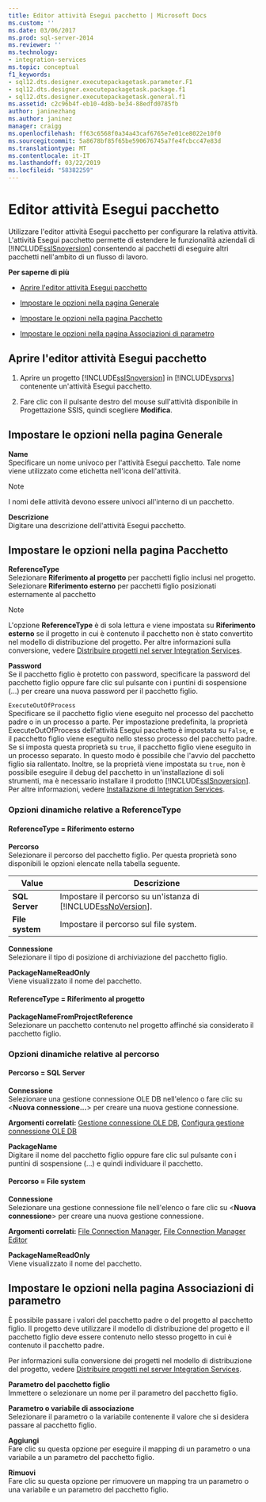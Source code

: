 ```yaml
---
title: Editor attività Esegui pacchetto | Microsoft Docs
ms.custom: ''
ms.date: 03/06/2017
ms.prod: sql-server-2014
ms.reviewer: ''
ms.technology:
- integration-services
ms.topic: conceptual
f1_keywords:
- sql12.dts.designer.executepackagetask.parameter.F1
- sql12.dts.designer.executepackagetask.package.f1
- sql12.dts.designer.executepackagetask.general.f1
ms.assetid: c2c96b4f-eb10-4d8b-be34-88edfd0785fb
author: janinezhang
ms.author: janinez
manager: craigg
ms.openlocfilehash: ff63c6568f0a34a43caf6765e7e01ce8022e10f0
ms.sourcegitcommit: 5a8678bf85f65be590676745a7fe4fcbcc47e83d
ms.translationtype: MT
ms.contentlocale: it-IT
ms.lasthandoff: 03/22/2019
ms.locfileid: "58382259"
---
```

# <a name="execute-package-task-editor"></a>Editor attività Esegui pacchetto
  Utilizzare l'editor attività Esegui pacchetto per configurare la relativa attività. L'attività Esegui pacchetto permette di estendere le funzionalità aziendali di [!INCLUDE[ssISnoversion](../includes/ssisnoversion-md.md)] consentendo ai pacchetti di eseguire altri pacchetti nell'ambito di un flusso di lavoro.  
  
 **Per saperne di più**  
  
-   [Aprire l'editor attività Esegui pacchetto](#open)  
  
-   [Impostare le opzioni nella pagina Generale](#general)  
  
-   [Impostare le opzioni nella pagina Pacchetto](#package)  
  
-   [Impostare le opzioni nella pagina Associazioni di parametro](#parameter)  
  
##  <a name="open"></a> Aprire l'editor attività Esegui pacchetto  
  
1.  Aprire un progetto [!INCLUDE[ssISnoversion](../includes/ssisnoversion-md.md)] in [!INCLUDE[vsprvs](../includes/vsprvs-md.md)] contenente un'attività Esegui pacchetto.  
  
2.  Fare clic con il pulsante destro del mouse sull'attività disponibile in Progettazione SSIS, quindi scegliere **Modifica**.  
  
##  <a name="general"></a> Impostare le opzioni nella pagina Generale  
 **Name**  
 Specificare un nome univoco per l'attività Esegui pacchetto. Tale nome viene utilizzato come etichetta nell'icona dell'attività.  
  
> [!NOTE]  
>  I nomi delle attività devono essere univoci all'interno di un pacchetto.  
  
 **Descrizione**  
 Digitare una descrizione dell'attività Esegui pacchetto.  
  
##  <a name="package"></a> Impostare le opzioni nella pagina Pacchetto  
 **ReferenceType**  
 Selezionare **Riferimento al progetto** per pacchetti figlio inclusi nel progetto. Selezionare **Riferimento esterno** per pacchetti figlio posizionati esternamente al pacchetto  
  
> [!NOTE]  
>  L'opzione **ReferenceType** è di sola lettura e viene impostata su **Riferimento esterno** se il progetto in cui è contenuto il pacchetto non è stato convertito nel modello di distribuzione del progetto. Per altre informazioni sulla conversione, vedere [Distribuire progetti nel server Integration Services](../../2014/integration-services/deploy-projects-to-integration-services-server.md).  
  
 **Password**  
 Se il pacchetto figlio è protetto con password, specificare la password del pacchetto figlio oppure fare clic sul pulsante con i puntini di sospensione (...) per creare una nuova password per il pacchetto figlio.  
  
 `ExecuteOutOfProcess`  
 Specificare se il pacchetto figlio viene eseguito nel processo del pacchetto padre o in un processo a parte. Per impostazione predefinita, la proprietà ExecuteOutOfProcess dell'attività Esegui pacchetto è impostata su `False`, e il pacchetto figlio viene eseguito nello stesso processo del pacchetto padre. Se si imposta questa proprietà su `true`, il pacchetto figlio viene eseguito in un processo separato. In questo modo è possibile che l'avvio del pacchetto figlio sia rallentato. Inoltre, se la proprietà viene impostata su `true`, non è possibile eseguire il debug del pacchetto in un'installazione di soli strumenti, ma è necessario installare il prodotto [!INCLUDE[ssISnoversion](../includes/ssisnoversion-md.md)]. Per altre informazioni, vedere [Installazione di Integration Services](install-windows/install-integration-services.md).  
  
### <a name="referencetype-dynamic-options"></a>Opzioni dinamiche relative a ReferenceType  
  
#### <a name="referencetype--external-reference"></a>ReferenceType = Riferimento esterno  
 **Percorso**  
 Selezionare il percorso del pacchetto figlio. Per questa proprietà sono disponibili le opzioni elencate nella tabella seguente.  
  
|Value|Descrizione|  
|-----------|-----------------|  
|**SQL Server**|Impostare il percorso su un'istanza di [!INCLUDE[ssNoVersion](../includes/ssnoversion-md.md)].|  
|**File system**|Impostare il percorso sul file system.|  
  
 **Connessione**  
 Selezionare il tipo di posizione di archiviazione del pacchetto figlio.  
  
 **PackageNameReadOnly**  
 Viene visualizzato il nome del pacchetto.  
  
#### <a name="referencetype--project-reference"></a>ReferenceType = Riferimento al progetto  
 **PackageNameFromProjectReference**  
 Selezionare un pacchetto contenuto nel progetto affinché sia considerato il pacchetto figlio.  
  
### <a name="location-dynamic-options"></a>Opzioni dinamiche relative al percorso  
  
#### <a name="location--sql-server"></a>Percorso = SQL Server  
 **Connessione**  
 Selezionare una gestione connessione OLE DB nell'elenco o fare clic su \<**Nuova connessione...**> per creare una nuova gestione connessione.  
  
 **Argomenti correlati:** [Gestione connessione OLE DB](connection-manager/ole-db-connection-manager.md), [Configura gestione connessione OLE DB](../../2014/integration-services/configure-ole-db-connection-manager.md)  
  
 **PackageName**  
 Digitare il nome del pacchetto figlio oppure fare clic sul pulsante con i puntini di sospensione (...) e quindi individuare il pacchetto.  
  
#### <a name="location--file-system"></a>Percorso = File system  
 **Connessione**  
 Selezionare una gestione connessione file nell'elenco o fare clic su \<**Nuova connessione**> per creare una nuova gestione connessione.  
  
 **Argomenti correlati:** [File Connection Manager](connection-manager/file-connection-manager.md), [File Connection Manager Editor](../../2014/integration-services/file-connection-manager-editor.md)  
  
 **PackageNameReadOnly**  
 Viene visualizzato il nome del pacchetto.  
  
##  <a name="parameter"></a> Impostare le opzioni nella pagina Associazioni di parametro  
 È possibile passare i valori del pacchetto padre o del progetto al pacchetto figlio. Il progetto deve utilizzare il modello di distribuzione del progetto e il pacchetto figlio deve essere contenuto nello stesso progetto in cui è contenuto il pacchetto padre.  
  
 Per informazioni sulla conversione dei progetti nel modello di distribuzione del progetto, vedere [Distribuire progetti nel server Integration Services](../../2014/integration-services/deploy-projects-to-integration-services-server.md).  
  
 **Parametro del pacchetto figlio**  
 Immettere o selezionare un nome per il parametro del pacchetto figlio.  
  
 **Parametro o variabile di associazione**  
 Selezionare il parametro o la variabile contenente il valore che si desidera passare al pacchetto figlio.  
  
 **Aggiungi**  
 Fare clic su questa opzione per eseguire il mapping di un parametro o una variabile a un parametro del pacchetto figlio.  
  
 **Rimuovi**  
 Fare clic su questa opzione per rimuovere un mapping tra un parametro o una variabile e un parametro del pacchetto figlio.  
  
  
